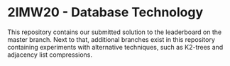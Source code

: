 # 2IMW20 - Database Technology

This repository contains our submitted solution to the leaderboard on the master branch. Next to that, additional branches exist in this repository containing experiments with alternative techniques, such as K2-trees and adjacency list compressions.
